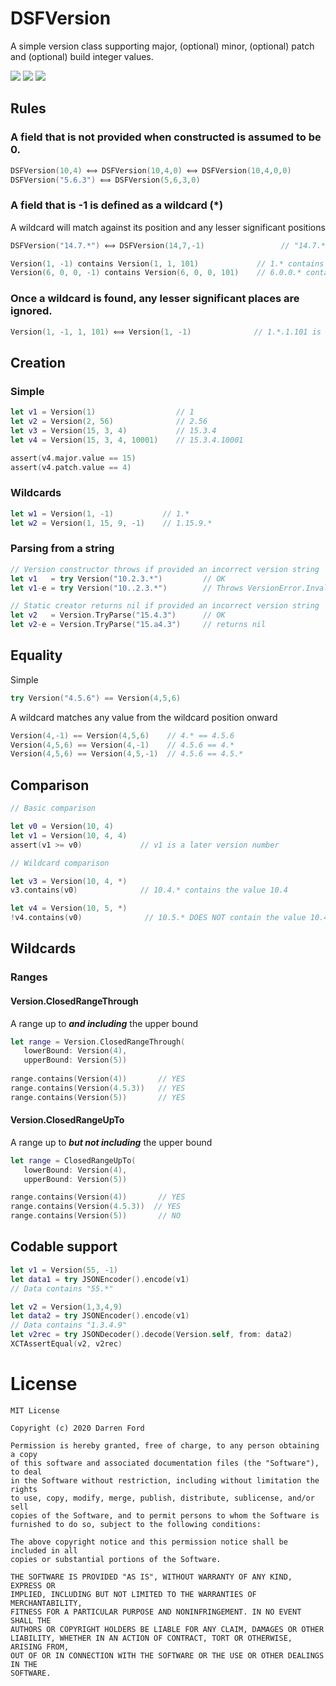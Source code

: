 # DSFVersion

A simple version class supporting major, (optional) minor, (optional) patch and (optional) build integer values.

![](https://img.shields.io/badge/Swift-5.0+-orange.svg) ![](https://img.shields.io/badge/License-MIT-lightgrey) [![](https://img.shields.io/badge/spm-compatible-brightgreen.svg?style=flat)](https://swift.org/package-manager)

## Rules

### A field that is not provided when constructed is assumed to be 0. 
```swift
DSFVersion(10,4) ⟺ DSFVersion(10,4,0) ⟺ DSFVersion(10,4,0,0)
DSFVersion("5.6.3") ⟺ DSFVersion(5,6,3,0)
```

### A field that is -1 is defined as a wildcard (*)

A wildcard will match against its position and any lesser significant positions

```swift
DSFVersion("14.7.*") ⟺ DSFVersion(14,7,-1)                 // "14.7.*" is the same as 14.7.-1

Version(1, -1) contains Version(1, 1, 101)             // 1.* contains 1.1.101
Version(6, 0, 0, -1) contains Version(6, 0, 0, 101)    // 6.0.0.* contains 6.0.0.101
```
### Once a wildcard is found, any lesser significant places are ignored.

```swift
Version(1, -1, 1, 101) ⟺ Version(1, -1)              // 1.*.1.101 is equivalent to 1.*
```
## Creation

### Simple

```swift
let v1 = Version(1)                  // 1
let v2 = Version(2, 56)              // 2.56
let v3 = Version(15, 3, 4)           // 15.3.4
let v4 = Version(15, 3, 4, 10001)    // 15.3.4.10001

assert(v4.major.value == 15)
assert(v4.patch.value == 4)
```
### Wildcards

```swift
let w1 = Version(1, -1)           // 1.*
let w2 = Version(1, 15, 9, -1)    // 1.15.9.*
```

### Parsing from a string

```swift
// Version constructor throws if provided an incorrect version string
let v1   = try Version("10.2.3.*")         // OK
let v1-e = try Version("10..2.3.*")	       // Throws VersionError.InvalidVersionString

// Static creator returns nil if provided an incorrect version string
let v2   = Version.TryParse("15.4.3")      // OK
let v2-e = Version.TryParse("15.a4.3")     // returns nil
```

## Equality

Simple

```swift
try Version("4.5.6") == Version(4,5,6)
```

A wildcard matches any value from the wildcard position onward

```swift
Version(4,-1) == Version(4,5,6)    // 4.* == 4.5.6
Version(4,5,6) == Version(4,-1)    // 4.5.6 == 4.*
Version(4,5,6) == Version(4,5,-1)  // 4.5.6 == 4.5.*
```

## Comparison

```swift
// Basic comparison

let v0 = Version(10, 4)
let v1 = Version(10, 4, 4)
assert(v1 >= v0)             // v1 is a later version number

// Wildcard comparison

let v3 = Version(10, 4, *)
v3.contains(v0)              // 10.4.* contains the value 10.4

let v4 = Version(10, 5, *)
!v4.contains(v0)              // 10.5.* DOES NOT contain the value 10.4
```
## Wildcards

### Ranges

#### Version.ClosedRangeThrough 
A range up to **_and including_** the upper bound

```swift
let range = Version.ClosedRangeThrough(
   lowerBound: Version(4),
   upperBound: Version(5))
   
range.contains(Version(4))       // YES
range.contains(Version(4.5.3))   // YES
range.contains(Version(5))       // YES
```

#### Version.ClosedRangeUpTo 

A range up to **_but not including_** the upper bound

```swift
let range = ClosedRangeUpTo(
   lowerBound: Version(4),
   upperBound: Version(5))

range.contains(Version(4))       // YES
range.contains(Version(4.5.3))	// YES
range.contains(Version(5))       // NO
```


## Codable support

```swift
let v1 = Version(55, -1)
let data1 = try JSONEncoder().encode(v1)
// Data contains "55.*"

let v2 = Version(1,3,4,9)
let data2 = try JSONEncoder().encode(v1)
// Data contains "1.3.4.9"
let v2rec = try JSONDecoder().decode(Version.self, from: data2)
XCTAssertEqual(v2, v2rec)
```

# License

```
MIT License

Copyright (c) 2020 Darren Ford

Permission is hereby granted, free of charge, to any person obtaining a copy
of this software and associated documentation files (the "Software"), to deal
in the Software without restriction, including without limitation the rights
to use, copy, modify, merge, publish, distribute, sublicense, and/or sell
copies of the Software, and to permit persons to whom the Software is
furnished to do so, subject to the following conditions:

The above copyright notice and this permission notice shall be included in all
copies or substantial portions of the Software.

THE SOFTWARE IS PROVIDED "AS IS", WITHOUT WARRANTY OF ANY KIND, EXPRESS OR
IMPLIED, INCLUDING BUT NOT LIMITED TO THE WARRANTIES OF MERCHANTABILITY,
FITNESS FOR A PARTICULAR PURPOSE AND NONINFRINGEMENT. IN NO EVENT SHALL THE
AUTHORS OR COPYRIGHT HOLDERS BE LIABLE FOR ANY CLAIM, DAMAGES OR OTHER
LIABILITY, WHETHER IN AN ACTION OF CONTRACT, TORT OR OTHERWISE, ARISING FROM,
OUT OF OR IN CONNECTION WITH THE SOFTWARE OR THE USE OR OTHER DEALINGS IN THE
SOFTWARE.
```
